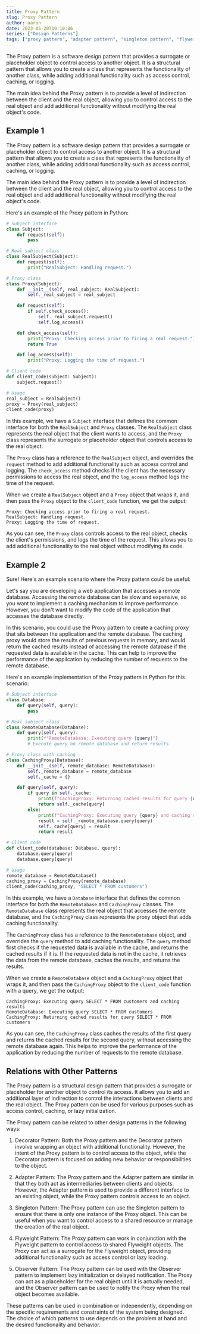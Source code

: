 ```yaml
---
title: Proxy Pattern
slug: Proxy Pattern
author: aaron
date: 2023-05-20T10:10:06
series: ["Design Patterns"]
tags: ["proxy pattern", "adapter pattern", "singleton pattern", "flyweight pattern", "observer pattern"]
---
```



The Proxy pattern is a software design pattern that provides a surrogate or placeholder object to control access to another object. It is a structural pattern that allows you to create a class that represents the functionality of another class, while adding additional functionality such as access control, caching, or logging.

The main idea behind the Proxy pattern is to provide a level of indirection between the client and the real object, allowing you to control access to the real object and add additional functionality without modifying the real object's code.

## Example 1

The Proxy pattern is a software design pattern that provides a surrogate or placeholder object to control access to another object. It is a structural pattern that allows you to create a class that represents the functionality of another class, while adding additional functionality such as access control, caching, or logging.

The main idea behind the Proxy pattern is to provide a level of indirection between the client and the real object, allowing you to control access to the real object and add additional functionality without modifying the real object's code.

Here's an example of the Proxy pattern in Python:

```python
# Subject interface
class Subject:
    def request(self):
        pass

# Real subject class
class RealSubject(Subject):
    def request(self):
        print("RealSubject: Handling request.")

# Proxy class
class Proxy(Subject):
    def __init__(self, real_subject: RealSubject):
        self._real_subject = real_subject

    def request(self):
        if self.check_access():
            self._real_subject.request()
            self.log_access()

    def check_access(self):
        print("Proxy: Checking access prior to firing a real request.")
        return True

    def log_access(self):
        print("Proxy: Logging the time of request.")

# Client code
def client_code(subject: Subject):
    subject.request()

# Usage
real_subject = RealSubject()
proxy = Proxy(real_subject)
client_code(proxy)
```

In this example, we have a `Subject` interface that defines the common interface for both the `RealSubject` and `Proxy` classes. The `RealSubject` class represents the real object that the client wants to access, and the `Proxy` class represents the surrogate or placeholder object that controls access to the real object.

The `Proxy` class has a reference to the `RealSubject` object, and overrides the `request` method to add additional functionality such as access control and logging. The `check_access` method checks if the client has the necessary permissions to access the real object, and the `log_access` method logs the time of the request.

When we create a `RealSubject` object and a `Proxy` object that wraps it, and then pass the `Proxy` object to the `client_code` function, we get the output:

```
Proxy: Checking access prior to firing a real request.
RealSubject: Handling request.
Proxy: Logging the time of request.
```

As you can see, the `Proxy` class controls access to the real object, checks the client's permissions, and logs the time of the request. This allows you to add additional functionality to the real object without modifying its code.

## Example 2

Sure! Here's an example scenario where the Proxy pattern could be useful:

Let's say you are developing a web application that accesses a remote database. Accessing the remote database can be slow and expensive, so you want to implement a caching mechanism to improve performance. However, you don't want to modify the code of the application that accesses the database directly.

In this scenario, you could use the Proxy pattern to create a caching proxy that sits between the application and the remote database. The caching proxy would store the results of previous requests in memory, and would return the cached results instead of accessing the remote database if the requested data is available in the cache. This can help to improve the performance of the application by reducing the number of requests to the remote database.

Here's an example implementation of the Proxy pattern in Python for this scenario:

```python
# Subject interface
class Database:
    def query(self, query):
        pass

# Real subject class
class RemoteDatabase(Database):
    def query(self, query):
        print(f"RemoteDatabase: Executing query {query}")
        # Execute query on remote database and return results

# Proxy class with caching
class CachingProxy(Database):
    def __init__(self, remote_database: RemoteDatabase):
        self._remote_database = remote_database
        self._cache = {}

    def query(self, query):
        if query in self._cache:
            print(f"CachingProxy: Returning cached results for query {query}")
            return self._cache[query]
        else:
            print(f"CachingProxy: Executing query {query} and caching results")
            result = self._remote_database.query(query)
            self._cache[query] = result
            return result

# Client code
def client_code(database: Database, query):
    database.query(query)
    database.query(query)

# Usage
remote_database = RemoteDatabase()
caching_proxy = CachingProxy(remote_database)
client_code(caching_proxy, "SELECT * FROM customers")
```

In this example, we have a `Database` interface that defines the common interface for both the `RemoteDatabase` and `CachingProxy` classes. The `RemoteDatabase` class represents the real object that accesses the remote database, and the `CachingProxy` class represents the proxy object that adds caching functionality.

The `CachingProxy` class has a reference to the `RemoteDatabase` object, and overrides the `query` method to add caching functionality. The `query` method first checks if the requested data is available in the cache, and returns the cached results if it is. If the requested data is not in the cache, it retrieves the data from the remote database, caches the results, and returns the results.

When we create a `RemoteDatabase` object and a `CachingProxy` object that wraps it, and then pass the `CachingProxy` object to the `client_code` function with a query, we get the output:

```
CachingProxy: Executing query SELECT * FROM customers and caching results
RemoteDatabase: Executing query SELECT * FROM customers
CachingProxy: Returning cached results for query SELECT * FROM customers
```

As you can see, the `CachingProxy` class caches the results of the first query and returns the cached results for the second query, without accessing the remote database again. This helps to improve the performance of the application by reducing the number of requests to the remote database.

## Relations with Other Patterns

The Proxy pattern is a structural design pattern that provides a surrogate or placeholder for another object to control its access. It allows you to add an additional layer of indirection to control the interactions between clients and the real object. The Proxy pattern can be used for various purposes such as access control, caching, or lazy initialization.

The Proxy pattern can be related to other design patterns in the following ways:

1. Decorator Pattern: Both the Proxy pattern and the Decorator pattern involve wrapping an object with additional functionality. However, the intent of the Proxy pattern is to control access to the object, while the Decorator pattern is focused on adding new behavior or responsibilities to the object.

2. Adapter Pattern: The Proxy pattern and the Adapter pattern are similar in that they both act as intermediaries between clients and objects. However, the Adapter pattern is used to provide a different interface to an existing object, while the Proxy pattern controls access to an object.

3. Singleton Pattern: The Proxy pattern can use the Singleton pattern to ensure that there is only one instance of the Proxy object. This can be useful when you want to control access to a shared resource or manage the creation of the real object.

4. Flyweight Pattern: The Proxy pattern can work in conjunction with the Flyweight pattern to control access to shared Flyweight objects. The Proxy can act as a surrogate for the Flyweight object, providing additional functionality such as access control or lazy loading.

5. Observer Pattern: The Proxy pattern can be used with the Observer pattern to implement lazy initialization or delayed notification. The Proxy can act as a placeholder for the real object until it is actually needed, and the Observer pattern can be used to notify the Proxy when the real object becomes available.

These patterns can be used in combination or independently, depending on the specific requirements and constraints of the system being designed. The choice of which patterns to use depends on the problem at hand and the desired functionality and behavior.